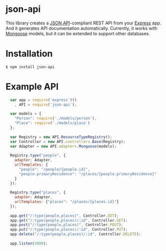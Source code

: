 json-api
========

This library creates a [JSON API](http://jsonapi.org/)-compliant REST API from your [Express](http://expressjs.com/) app. And it generates API documentation automatically. Currently, it works with [Mongoose](http://mongoosejs.com/) models, but it can be extended to support other databases.

# Installation
```$ npm install json-api```

# Example API
```javascript
  var app = require('express')()
    , API = require('json-api');
  
  var models = {
    "Person": require('./models/person'),
    "Place": require('./models/place')
  };
 
  var Registry = new API.ResourceTypeRegistry();
  var Controller = new API.controllers.Base(Registry);
  var Adapter = new API.adapters.Mongoose(models);
  
  Registry.type("people", {
    adapter: Adapter,
    urlTemplates: {
      "people": "/people/{people.id}",
      "people.primaryResidence": "/places/{people.primaryResidence}"
    }
  });
  
  Registry.type("places", {
    adapter: Adapter,
    urlTemplates: {"places": "/places/{places.id}"}
  });
  
  app.get("/:type(people,places)", Controller.GET);
  app.get("/:type(people,places)/:id", Controller.GET);
  app.post("/:type(people,places)", Controller.POST);
  app.put("/:type(people,places)/:id", Controller.PUT);
  app.delete("/:type(people,places)/:id", Controller.DELETE);
  
  app.listen(3000);
  ```
